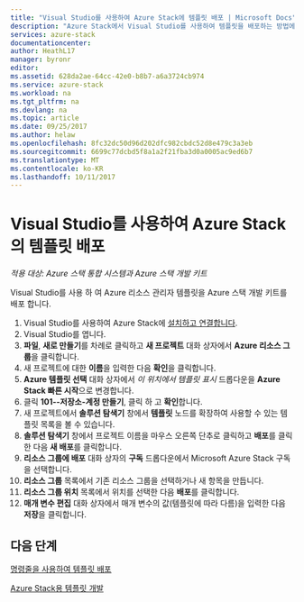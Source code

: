 ```yaml
---
title: "Visual Studio를 사용하여 Azure Stack에 템플릿 배포 | Microsoft Docs"
description: "Azure Stack에서 Visual Studio를 사용하여 템플릿을 배포하는 방법에 대해 알아봅니다."
services: azure-stack
documentationcenter: 
author: HeathL17
manager: byronr
editor: 
ms.assetid: 628da2ae-64cc-42e0-b8b7-a6a3724cb974
ms.service: azure-stack
ms.workload: na
ms.tgt_pltfrm: na
ms.devlang: na
ms.topic: article
ms.date: 09/25/2017
ms.author: helaw
ms.openlocfilehash: 8fc32dc50d96d202dfc982cbdc52d8e479c3a3eb
ms.sourcegitcommit: 6699c77dcbd5f8a1a2f21fba3d0a0005ac9ed6b7
ms.translationtype: MT
ms.contentlocale: ko-KR
ms.lasthandoff: 10/11/2017
---
```

# <a name="deploy-templates-in-azure-stack-using-visual-studio"></a>Visual Studio를 사용하여 Azure Stack의 템플릿 배포

*적용 대상: Azure 스택 통합 시스템과 Azure 스택 개발 키트*

Visual Studio를 사용 하 여 Azure 리소스 관리자 템플릿을 Azure 스택 개발 키트를 배포 합니다.

1. Visual Studio를 사용하여 Azure Stack에 [설치하고 연결합니다](azure-stack-install-visual-studio.md).
2. Visual Studio를 엽니다.
3. **파일**, **새로 만들기**를 차례로 클릭하고 **새 프로젝트** 대화 상자에서 **Azure 리소스 그룹**을 클릭합니다.
4. 새 프로젝트에 대한 **이름**을 입력한 다음 **확인**을 클릭합니다.
5. **Azure 템플릿 선택** 대화 상자에서 *이 위치에서 템플릿 표시* 드롭다운을 **Azure Stack 빠른 시작**으로 변경합니다.
6. 클릭 **101--저장소-계정 만들기**, 클릭 하 고 **확인**합니다.  
7. 새 프로젝트에서 **솔루션 탐색기** 창에서 **템플릿** 노드를 확장하여 사용할 수 있는 템플릿 목록을 볼 수 있습니다.
8. **솔루션 탐색기** 창에서 프로젝트 이름을 마우스 오른쪽 단추로 클릭하고 **배포**를 클릭한 다음 **새 배포**를 클릭합니다.
9. **리소스 그룹에 배포** 대화 상자의 **구독** 드롭다운에서 Microsoft Azure Stack 구독을 선택합니다.
10. **리소스 그룹** 목록에서 기존 리소스 그룹을 선택하거나 새 항목을 만듭니다.
11. **리소스 그룹 위치** 목록에서 위치를 선택한 다음 **배포**를 클릭합니다.
12. **매개 변수 편집** 대화 상자에서 매개 변수의 값(템플릿에 따라 다름)을 입력한 다음 **저장**을 클릭합니다.

## <a name="next-steps"></a>다음 단계
[명령줄을 사용하여 템플릿 배포](azure-stack-deploy-template-command-line.md)

[Azure Stack용 템플릿 개발](azure-stack-develop-templates.md)

